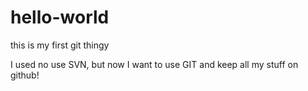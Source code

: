 # hello-world
this is my first git thingy

I used no use SVN, but now I want to use GIT and keep all my stuff on github!

